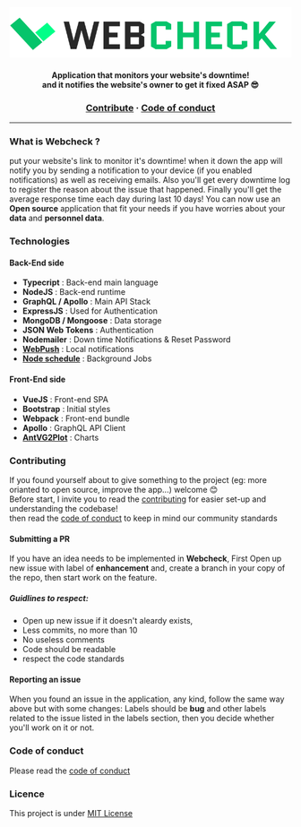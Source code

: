 <br>
<br>
<br>
<p align="center">
  <img src="https://github.com/mouadTaoussi/webcheck/blob/master/wc-front-end/src/assets/LogoOfReadme.svg"/>
</p>
<!-- <p align="center">
  <img src="https://github.com/mouadTaoussi/webcheck/blob/master/wc-front-end/src/assets/DashboardPreviewOfReadme.svg"/>
</p> -->

<h4 align="center">
	<strong>Application that monitors your website's downtime!<br> and it notifies the website's owner to get it fixed ASAP 😎</strong>
</h4>

<h3 align="center">
  <a href="https://github.com/mouadTaoussi/webcheck/blob/master/CONTRIBUTING.md">Contribute</a>
  <span> · </span>
  <a href="https://github.com/mouadTaoussi/webcheck/blob/master/CODE_OF_CONDUCT.md">Code of conduct</a>
</h3>

---

### What is Webcheck ?
put your website's link to monitor it's downtime! when it down the app will notify you by sending a notification to your device (if you enabled notifications) as well as receiving emails.
Also you'll get every downtime log to register the reason about the issue that happened.
Finally you'll get the average response time each day during last 10 days!
You can now use an **Open source** application that fit your needs if you have worries about your **data** and **personnel data**.

### Technologies
#### Back-End side
- **Typecript** : Back-end main language
- **NodeJS** : Back-end runtime
- **GraphQL / Apollo** : Main API Stack
- **ExpressJS** : Used for Authentication
- **MongoDB / Mongoose** : Data storage
- **JSON Web Tokens** : Authentication
- **Nodemailer** : Down time Notifications & Reset Password
- **[WebPush](https://github.com/web-push-libs/web-push)** : Local notifications
- **[Node schedule](https://github.com/node-schedule/node-schedule)** : Background Jobs
#### Front-End side
- **VueJS** : Front-end SPA
- **Bootstrap** : Initial styles
- **Webpack** : Front-end bundle
- **Apollo** : GraphQL API Client
- **[AntVG2Plot](https://g2plot.antv.vision/)** : Charts

### Contributing
If you found yourself about to give something to the project (eg: more orianted to open source, improve the app...) welcome 😊<br />
Before start, I invite you to read the [contributing](https://github.com/mouadTaoussi/webcheck/blob/master/CONTRIBUTING.md) for easier set-up and understanding the codebase!<br />
then read the [code of conduct](https://github.com/mouadTaoussi/webcheck/blob/master/CODE_OF_CONDUCT.md) to keep in mind our community standards
#### Submitting a PR
If you have an idea needs to be implemented in **Webcheck**, First Open up new issue with label of **enhancement** and, create a branch in your copy of the repo, then start work on the feature.

##### Guidlines to respect:
- Open up new issue if it doesn't aleardy exists,
- Less commits, no more than 10
- No useless comments
- Code should be readable
- respect the code standards
<!-- - If any similar PR already exists, mention it, -->

#### Reporting an issue
When you found an issue in the application, any kind, follow the same way above but with some changes:
Labels should be **bug** and other labels related to the issue listed in the labels section, then you decide whether you'll work on it or not. 

### Code of conduct 
Please read the [code of conduct](https://github.com/mouadTaoussi/webcheck/blob/main/CODE_OF_CONDUCT.md)

### Licence
This project is under [MIT License](https://github.com/mouadTaoussi/webcheck/blob/master/LICENSE)
